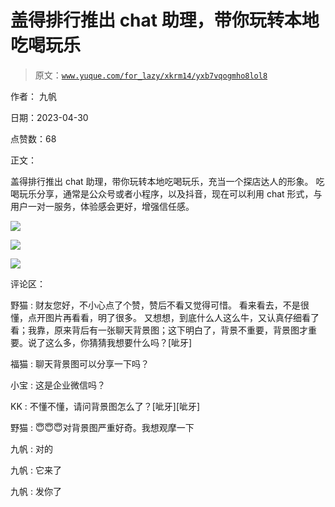 # 盖得排行推出 chat 助理，带你玩转本地吃喝玩乐

> 原文：[`www.yuque.com/for_lazy/xkrm14/yxb7vqogmho8lol8`](https://www.yuque.com/for_lazy/xkrm14/yxb7vqogmho8lol8)

作者： 九帆

日期：2023-04-30

点赞数：68

正文：

盖得排行推出 chat 助理，带你玩转本地吃喝玩乐，充当一个探店达人的形象。 吃喝玩乐分享，通常是公众号或者小程序，以及抖音，现在可以利用 chat 形式，与用户一对一服务，体验感会更好，增强信任感。

![](img/73064e376810da69b27385b08a250a16.png)

![](img/295e132035a99cb0479579c2fb62fed4.png)

![](img/46dd5343317894d783313d6deb6e5506.png)

评论区：

野猫 : 财友您好，不小心点了个赞，赞后不看又觉得可惜。 看来看去，不是很懂，点开图片再看看，明了很多。 又想想，到底什么人这么牛，又认真仔细看了看；我靠，原来背后有一张聊天背景图；这下明白了，背景不重要，背景图才重要。说了这么多，你猜猜我想要什么吗？[呲牙]

福猫 : 聊天背景图可以分享一下吗？

小宝 : 这是企业微信吗？

KK : 不懂不懂，请问背景图怎么了？[呲牙][呲牙]

野猫 : 😇😇😇对背景图严重好奇。我想观摩一下

九帆 : 对的

九帆 : 它来了

九帆 : 发你了

